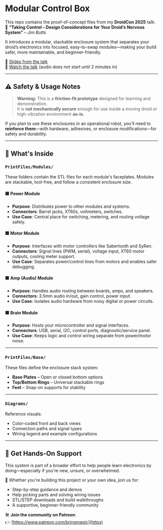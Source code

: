 # Modular Control Box

This repo contains the proof-of-concept files from my **DroidCon 2025** talk:  
🎤 **“Taking Control – Design Considerations for Your Droid’s Nervous System”** – *Jim Butts*

It introduces a modular, stackable enclosure system that separates your droid’s electronics into focused, easy-to-swap modules—making your build safer, more maintainable, and beginner-friendly.

📄 [Slides from the talk](./2025_droidcon_jbutts_slides.pdf)  
🎥 [Watch the talk](https://www.youtube.com/live/2-8KAig02zo) (audio does not start until 2 minutes in)

---

## ⚠️ Safety & Usage Notes

> **Warning:** This is a **friction-fit prototype** designed for learning and demonstration.  
> It is **not mechanically secure** enough for use inside a moving droid or high-vibration environment **as-is**.

If you plan to use these enclosures in an operational robot, you’ll need to **reinforce them**—with hardware, adhesives, or enclosure modifications—for safety and durability.

---

## 🔧 What's Inside

### `PrintFiles/Modules/`

These folders contain the STL files for each module's faceplates. Modules are stackable, tool-free, and follow a consistent enclosure size.

#### 🟨 Power Module
- **Purpose**: Distributes power to other modules and systems.
- **Connectors**: Barrel jacks, XT60s, voltmeters, switches.
- **Use Case**: Central place for switching, metering, and routing voltage safely.

#### 🟥 Motor Module
- **Purpose**: Interfaces with motor controllers like Sabertooth and SyRen.
- **Connectors**: Signal lines (PWM, serial), voltage input, XT60 motor outputs, cooling meter support.
- **Use Case**: Separates power/control lines from motors and enables safer debugging.

#### 🟩 Amp (Audio) Module
- **Purpose**: Handles audio routing between boards, amps, and speakers.
- **Connectors**: 3.5mm audio in/out, gain control, power input.
- **Use Case**: Isolates audio hardware from noisy digital or power circuits.

#### 🟪 Brain Module
- **Purpose**: Hosts your microcontroller and signal interfaces.
- **Connectors**: USB, serial, I2C, control ports, diagnostic/service panel.
- **Use Case**: Keeps logic and control wiring separate from power/motor noise.

---

### `PrintFiles/Base/`

These files define the enclosure stack system:
- **Base Plates** – Open or closed bottom options
- **Top/Bottom Rings** – Universal stackable rings
- **Feet** – Snap-on supports for stability

---

### `Diagrams/`

Reference visuals:
- Color-coded front and back views
- Connection paths and signal types
- Wiring legend and example configurations

---

## 🧠 Get Hands-On Support

This system is part of a broader effort to help people learn electronics by doing—especially if you're new, unsure, or overwhelmed.

🔧 Whether you're building this project or your own idea, join us for:
- Step-by-step guidance and demos
- Help picking parts and solving wiring issues
- STL/STEP downloads and build walkthroughs
- A supportive, beginner-friendly community

🛠️ **Join the community on Patreon**:  
👉 [https://www.patreon.com/bringmagic](https)
